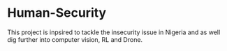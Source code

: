# Human-Security
This project is inpsired to tackle the insecurity issue in Nigeria and as well dig further into computer vision, RL and Drone.
